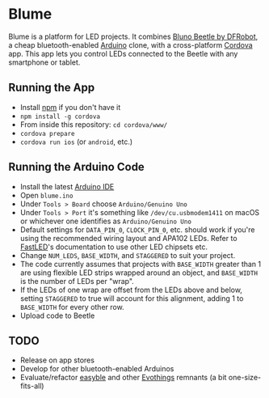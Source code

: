 # Blume
Blume is a platform for LED projects. It combines [Bluno Beetle by DFRobot](https://www.dfrobot.com/wiki/index.php/Bluno_Beetle_SKU:DFR0339), a cheap bluetooth-enabled [Arduino](https://www.arduino.cc/) clone, with a cross-platform [Cordova](https://cordova.apache.org/) app. This app lets you control LEDs connected to the Beetle with any smartphone or tablet.

## Running the App
- Install [npm](https://www.npmjs.com/) if you don't have it
- `npm install -g cordova`
- From inside this repository: `cd cordova/www/`
- `cordova prepare`
- `cordova run ios` (or `android`, etc.)

## Running the Arduino Code
- Install the latest [Arduino IDE](http://arduino.cc/en/Main/Software)
- Open `blume.ino`
- Under `Tools > Board` choose `Arduino/Genuino Uno`
- Under `Tools > Port` it's something like `/dev/cu.usbmodem1411` on macOS or whichever one identifies as `Arduino/Genuino Uno`
- Default settings for `DATA_PIN_0`, `CLOCK_PIN_0`, etc. should work if you're using the recommended wiring layout and APA102 LEDs. Refer to [FastLED](http://fastled.io/)'s documentation to use other LED chipsets etc.
- Change `NUM_LEDS`, `BASE_WIDTH`, and `STAGGERED` to suit your project.
 - The code currently assumes that projects with `BASE_WIDTH` greater than 1 are using flexible LED strips wrapped around an object, and `BASE_WIDTH` is the number of LEDs per "wrap".
 - If the LEDs of one wrap are offset from the LEDs above and below, setting `STAGGERED` to true will account for this alignment, adding 1 to `BASE_WIDTH` for every other row. 
- Upload code to Beetle

## TODO
- Release on app stores
- Develop for other bluetooth-enabled Arduinos
- Evaluate/refactor [easyble](https://evothings.com/doc/lib-doc/evothings.easyble.html) and other [Evothings](http://evothings.com/) remnants (a bit one-size-fits-all)
